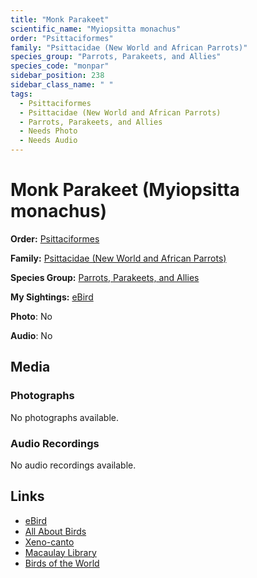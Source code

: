 ```yaml
---
title: "Monk Parakeet"
scientific_name: "Myiopsitta monachus"
order: "Psittaciformes"
family: "Psittacidae (New World and African Parrots)"
species_group: "Parrots, Parakeets, and Allies"
species_code: "monpar"
sidebar_position: 238
sidebar_class_name: " "
tags: 
  - Psittaciformes
  - Psittacidae (New World and African Parrots)
  - Parrots, Parakeets, and Allies
  - Needs Photo
  - Needs Audio
---
```


# Monk Parakeet (Myiopsitta monachus)

**Order:** [Psittaciformes](/tags/psittaciformes)

**Family:** [Psittacidae (New World and African Parrots)](/tags/psittacidae-new-world-and-african-parrots)

**Species Group:** [Parrots, Parakeets, and Allies](/tags/parrots-parakeets-and-allies)

**My Sightings:** [eBird](https://ebird.org/lifelist?r=world&time=life&spp=monpar)

**Photo**: No 

**Audio**: No

## Media
### Photographs
No photographs available.

### Audio Recordings
No audio recordings available.

## Links
* [eBird](https://ebird.org/species/monpar) 
* [All About Birds](https://www.allaboutbirds.org/guide/monpar) 
* [Xeno-canto](https://www.xeno-canto.org/species/myiopsitta-monachus) 
* [Macaulay Library](https://search.macaulaylibrary.org/catalog?taxonCode=monpar&sort=rating_rank_desc)
* [Birds of the World](https://birdsoftheworld.org/bow/species/monpar)
